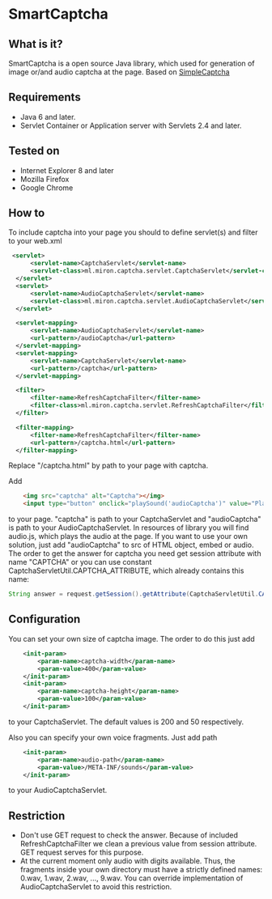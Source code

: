 SmartCaptcha
==========

## What is it?
 SmartCaptcha is a open source Java library, which used for generation of image or/and audio captcha at the page.
 Based on <a href="http://simplecaptcha.sourceforge.net/" target="_blank">SimpleCaptcha</a> 
 
## Requirements
* Java 6 and later.
* Servlet Container or Application server with Servlets 2.4 and later.

## Tested on
* Internet Explorer 8 and later
* Mozilla Firefox
* Google Chrome

## How to 
To include captcha into your page you should to define servlet(s) and filter to your web.xml
  ``` xml
   <servlet>
        <servlet-name>CaptchaServlet</servlet-name>
        <servlet-class>ml.miron.captcha.servlet.CaptchaServlet</servlet-class>
    </servlet>
    <servlet>
        <servlet-name>AudioCaptchaServlet</servlet-name>
        <servlet-class>ml.miron.captcha.servlet.AudioCaptchaServlet</servlet-class>
    </servlet>

    <servlet-mapping>
        <servlet-name>AudioCaptchaServlet</servlet-name>
        <url-pattern>/audioCaptcha</url-pattern>
    </servlet-mapping>
    <servlet-mapping>
        <servlet-name>CaptchaServlet</servlet-name>
        <url-pattern>/captcha</url-pattern>
    </servlet-mapping>

    <filter>
        <filter-name>RefreshCaptchaFilter</filter-name>
        <filter-class>ml.miron.captcha.servlet.RefreshCaptchaFilter</filter-class>
    </filter>

    <filter-mapping>
        <filter-name>RefreshCaptchaFilter</filter-name>
        <url-pattern>/captcha.html</url-pattern>
    </filter-mapping>
  ```
Replace "/captcha.html" by path to your page with captcha.

Add 
``` html
    <img src="captcha" alt="Captcha"></img>
    <input type="button" onclick="playSound('audioCaptcha')" value="Play"/>
```
to your page.
"captcha" is path to your CaptchaServlet and "audioCaptcha" is path to your AudioCaptchaServlet. 
In resources of library you will find audio.js, which plays the audio at the page. 
If you want to use your own solution, just add "audioCaptcha" to src of HTML object, embed or audio.
The order to get the answer for captcha you need get session attribute with name "CAPTCHA" or you can use constant CaptchaServletUtil.CAPTCHA_ATTRIBUTE, which already contains this name:
``` java
String answer = request.getSession().getAttribute(CaptchaServletUtil.CAPTCHA_ATTRIBUTE);
``` 

## Configuration
You can set your own size of captcha image. The order to do this just add 
``` xml
    <init-param>
        <param-name>captcha-width</param-name>
        <param-value>400</param-value>
    </init-param>
    <init-param>
        <param-name>captcha-height</param-name>
        <param-value>100</param-value>
    </init-param>
```
to your CaptchaServlet. The default values is 200 and 50 respectively.

Also you can specify your own voice fragments. Just add path 
``` xml
    <init-param>
        <param-name>audio-path</param-name>
        <param-value>/META-INF/sounds</param-value>
    </init-param>
```
to your AudioCaptchaServlet. 

## Restriction
* Don't use GET request to check the answer. Because of included RefreshCaptchaFilter we clean a previous 
value from session attribute. GET request serves for this purpose.
* At the current moment only audio with digits available. Thus, the fragments inside your own directory must have a strictly defined names: 0.wav, 1.wav, 2.wav, ..., 9.wav. You can override implementation of AudioCaptchaServlet to avoid this restriction.
